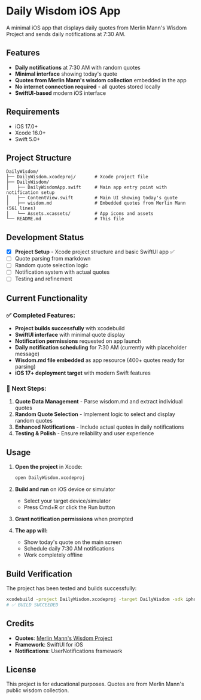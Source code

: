 # Daily Wisdom iOS App

A minimal iOS app that displays daily quotes from Merlin Mann's Wisdom Project and sends daily notifications at 7:30 AM.

## Features

- **Daily notifications** at 7:30 AM with random quotes
- **Minimal interface** showing today's quote
- **Quotes from Merlin Mann's wisdom collection** embedded in the app
- **No internet connection required** - all quotes stored locally
- **SwiftUI-based** modern iOS interface

## Requirements

- iOS 17.0+
- Xcode 16.0+
- Swift 5.0+

## Project Structure

```
DailyWisdom/
├── DailyWisdom.xcodeproj/       # Xcode project file
├── DailyWisdom/
│   ├── DailyWisdomApp.swift     # Main app entry point with notification setup
│   ├── ContentView.swift        # Main UI showing today's quote
│   ├── wisdom.md                # Embedded quotes from Merlin Mann (561 lines)
│   └── Assets.xcassets/         # App icons and assets
└── README.md                    # This file
```

## Development Status

- [x] **Project Setup** - Xcode project structure and basic SwiftUI app ✅
- [ ] Quote parsing from markdown
- [ ] Random quote selection logic
- [ ] Notification system with actual quotes
- [ ] Testing and refinement

## Current Functionality

### ✅ Completed Features:
- **Project builds successfully** with xcodebuild
- **SwiftUI interface** with minimal quote display
- **Notification permissions** requested on app launch
- **Daily notification scheduling** for 7:30 AM (currently with placeholder message)
- **Wisdom.md file embedded** as app resource (400+ quotes ready for parsing)
- **iOS 17+ deployment target** with modern Swift features

### 🔄 Next Steps:
1. **Quote Data Management** - Parse wisdom.md and extract individual quotes
2. **Random Quote Selection** - Implement logic to select and display random quotes
3. **Enhanced Notifications** - Include actual quotes in daily notifications
4. **Testing & Polish** - Ensure reliability and user experience

## Usage

1. **Open the project** in Xcode:
   ```bash
   open DailyWisdom.xcodeproj
   ```

2. **Build and run** on iOS device or simulator
   - Select your target device/simulator
   - Press Cmd+R or click the Run button

3. **Grant notification permissions** when prompted

4. **The app will:**
   - Show today's quote on the main screen
   - Schedule daily 7:30 AM notifications
   - Work completely offline

## Build Verification

The project has been tested and builds successfully:
```bash
xcodebuild -project DailyWisdom.xcodeproj -target DailyWisdom -sdk iphonesimulator build
# ✅ BUILD SUCCEEDED
```

## Credits

- **Quotes**: [Merlin Mann's Wisdom Project](http://wisdom.limo)
- **Framework**: SwiftUI for iOS
- **Notifications**: UserNotifications framework

## License

This project is for educational purposes. Quotes are from Merlin Mann's public wisdom collection.
